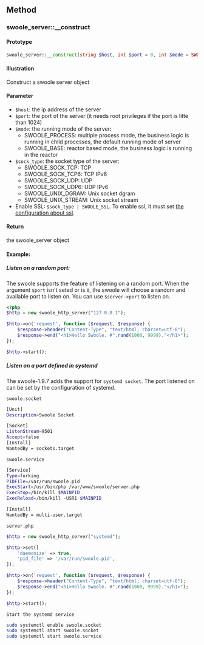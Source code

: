 ## Method

### swoole_server::__construct

#### Prototype

``` php
swoole_server::__construct(string $host, int $port = 0, int $mode = SWOOLE_PROCESS, int $sock_type = SWOOLE_SOCK_TCP);
```
#### Illustration

Construct a swoole server object

#### Parameter

* `$host`: the ip address of the server
* `$port`: the port of the server (it needs root privileges if the port is litte than 1024)
* `$mode`: the running mode of the server:
    * SWOOLE_PROCESS: multiple process mode, the business logic is running in child processes, the default running mode of server
    * SWOOLE_BASE: reactor based mode, the business logic is running in the reactor
* `$sock_type`: the socket type of the server:
    * SWOOLE_SOCK_TCP: TCP
    * SWOOLE_SOCK_TCP6: TCP IPv6
    * SWOOLE_SOCK_UDP: UDP
    * SWOOLE_SOCK_UDP6: UDP IPv6
    * SWOOLE_UNIX_DGRAM: Unix socket dgram
    * SWOOLE_UNIX_STREAM: Unix socket stream
* Enable SSL: `$sock_type | SWOOLE_SSL`. To enable ssl, it must set [the configuration about ssl](/modules/swoole-server/configuration.md).

#### Return

the swoole_server object

#### Example:

##### Listen on a random port:

The swoole supports the feature of listening on a random port. When the argument `$port` isn't seted or is `0`, the swoole will choose a random and available port to listen on. You can use `$server->port` to listen on.

``` php
<?php
$http = new swoole_http_server("127.0.0.1");

$http->on('request', function ($request, $response) {
    $response->header("Content-Type", "text/html; charset=utf-8");
    $response->end("<h1>Hello Swoole. #".rand(1000, 9999)."</h1>");
});

$http->start();
```
##### Listen on a port defined in systemd

The swoole-1.9.7 adds the support for `systemd socket`. The port listened on can be set by the configuration of systemd.

`swoole.socket`
``` bash
[Unit]
Description=Swoole Socket

[Socket]
ListenStream=9501
Accept=false
[Install]
WantedBy = sockets.target
```

`swoole.service`
``` bash
[Service]
Type=forking
PIDFile=/var/run/swoole.pid
ExecStart=/usr/bin/php /var/www/swoole/server.php
ExecStop=/bin/kill $MAINPID
ExecReload=/bin/kill -USR1 $MAINPID

[Install]
WantedBy = multi-user.target
```

`server.php`
``` php
$http = new swoole_http_server("systemd");

$http->set([
    'daemonize' => true,
    'pid_file' => '/var/run/swoole.pid',
]);

$http->on('request', function ($request, $response) {
    $response->header("Content-Type", "text/html; charset=utf-8");
    $response->end("<h1>Hello Swoole. #".rand(1000, 9999)."</h1>");
});

$http->start();
```

`Start the systemd service`

``` bash
sudo systemctl enable swoole.socket
sudo systemctl start swoole.socket
sudo systemctl start swoole.service
```
